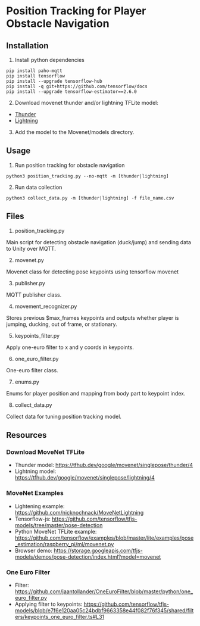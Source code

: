# Position Tracking for Player Obstacle Navigation

## Installation

1. Install python dependencies

```
pip install paho-mqtt
pip install tensorflow
pip install --upgrade tensorflow-hub
pip install -q git+https://github.com/tensorflow/docs
pip install --upgrade tensorflow-estimator==2.6.0
```

2. Download movenet thunder and/or lightning TFLite model:

- [Thunder](https://tfhub.dev/google/movenet/singlepose/thunder/4)
- [Lightning](https://tfhub.dev/google/movenet/singlepose/lightning/4)

3. Add the model to the Movenet/models directory.

## Usage

1. Run position tracking for obstacle navigation

`python3 position_tracking.py --no-mqtt -m [thunder|lightning]`

2. Run data collection

`python3 collect_data.py -m [thunder|lightning] -f file_name.csv`

## Files

1. position_tracking.py

Main script for detecting obstacle navigation (duck/jump)
and sending data to Unity over MQTT.

2. movenet.py

Movenet class for detecting pose keypoints using tensorflow movenet

3. publisher.py

MQTT publisher class.

4. movement_recognizer.py

Stores previous $max_frames keypoints and outputs whether player is
jumping, ducking, out of frame, or stationary.

5. keypoints_filter.py

Apply one-euro filter to x and y coords in keypoints.

6. one_euro_filter.py

One-euro filter class.

7. enums.py

Enums for player position and mapping from body part to keypoint index.

8. collect_data.py

Collect data for tuning position tracking model.

## Resources

### Download MoveNet TFLite

- Thunder model: https://tfhub.dev/google/movenet/singlepose/thunder/4
- Lightning model: https://tfhub.dev/google/movenet/singlepose/lightning/4

### MoveNet Examples

- Lightening example: https://github.com/nicknochnack/MoveNetLightning
- Tensorflow-js: https://github.com/tensorflow/tfjs-models/tree/master/pose-detection
- Python MoveNet TFLite example: https://github.com/tensorflow/examples/blob/master/lite/examples/pose_estimation/raspberry_pi/ml/movenet.py
- Browser demo: https://storage.googleapis.com/tfjs-models/demos/pose-detection/index.html?model=movenet

### One Euro Filter

- Filter: https://github.com/jaantollander/OneEuroFilter/blob/master/python/one_euro_filter.py
- Applying filter to keypoints: https://github.com/tensorflow/tfjs-models/blob/e7f6e120aa05c24bdbf9663358e44f082f76f345/shared/filters/keypoints_one_euro_filter.ts#L31
